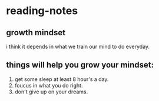 # reading-notes
## **growth mindset**
i think it depends in what we train our mind to do everyday.
## things will help you grow your mindset:
1. get some sleep at least 8 hour's a day.
2. foucus in what you do right.
3. don't give up on your dreams.
 
